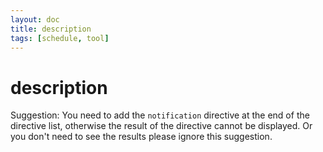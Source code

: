```yaml
---
layout: doc
title: description
tags: [schedule, tool]
---
```


# description
Suggestion: You need to add the `notification` directive at the end of the directive list, otherwise the result of the directive cannot be displayed. Or you don't need to see the results please ignore this suggestion.
